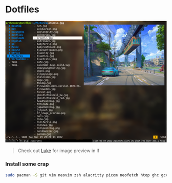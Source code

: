 # Dotfiles

![lfub](https://raw.githubusercontent.com/mustardfrog/dotfiles/main/images/lfub.png)
> Check out [Luke](https://www.youtube.com/watch?v=XOMj7JSGR78&t=848si "Luke's video") for image preview in lf

### Install some crap

```sh
sudo pacman -S git vim neovim zsh alacritty picom neofetch htop ghc gcc clang flameshot
```
